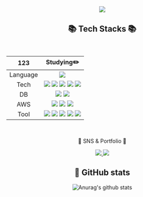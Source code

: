 <div align=center>
	<img src="https://capsule-render.vercel.app/api?type=waving&color=auto&height=200&section=header&text=GYU%20Github!&fontSize=90" />	
</div>
<div align="center">

## 📚 Tech Stacks 📚
<br>

|123|Studying✏️|
|:---:|:---:|
|Language|<img src="https://img.shields.io/badge/Java-007396?style=flat&logo=Conda-Forge&logoColor=white" />|
|Tech|<img src="https://img.shields.io/badge/Spring-6DB33F?style=flat&logo=Spring&logoColor=white" /> <img src="https://img.shields.io/badge/SpringBoot-6DB33F?style=flat-round&logo=springboot&logoColor=white"/> <img src="https://img.shields.io/badge/SpringSecurity-6DB33F?style=flat-ound&logo=SpringSecurity&logoColor=white"/> <img src="https://img.shields.io/badge/JWT-000000?style=flat-round&logo=jsonwebtokens&logoColor=white"/> <img src="https://img.shields.io/badge/Postman-FF6C37?style=flat-round&logo=Postman&logoColor=white"/>|
|DB|<img src="https://img.shields.io/badge/MySQL-4479A1?style=flat-round&logo=MySQL&logoColor=white"/> <img src="https://img.shields.io/badge/MongoDB-47A248?style=flat-round&logo=MongoDB&logoColor=white"/>|
|AWS|<img src="https://img.shields.io/badge/AmazonEC2-FF9900?style=flat-round&logo=AmazonEC2&logoColor=white"/> <img src="https://img.shields.io/badge/AmazonRDS-527FFF?style=flat-round&logo=AmazonRDS&logoColor=white"/> <img src="https://img.shields.io/badge/AmazonS3-569A31?style=flat-round&logo=AmazonS3&logoColor=white"/>|
|Tool|<img src="https://img.shields.io/badge/Notion-000000?style=flat-round&logo=Notion&logoColor=white"/> <img src="https://img.shields.io/badge/Slack-F06A6A?style=flat-round&logo=slack&logoColor=white"/> <img src="https://img.shields.io/badge/github-181717?style=flat-round&logo=github&logoColor=white"/> <img src="https://img.shields.io/badge/git-F05032?style=flat-round&logo=git&logoColor=white"/> <img src="https://img.shields.io/badge/FileZilla-BF0000?style=flat-round&logo=filezilla&logoColor=white"/>|

</div>  

<br>
<div align=center>
	<p>🎨 SNS & Portfolio 🎨</p>
</div>
<div align=center>
	<a href="https://www.notion.so/Flexidesk-Project-0c996e5e3cf746d3b081545c2f86e4c9?pvs=4">
		<img src="https://img.shields.io/badge/Portfolio-FF3633?style=flat&logo=Micro.blog&logoColor=white" />
	</a>
	<a href="mailto:limsanggyu@kakao.com">
		<img src="https://img.shields.io/badge/Mail-30B980?style=flat&logo=Gmail&logoColor=white" />
	</a>
	<br>
</div>
<div align="center">

  ## 🚀  GitHub stats
![Anurag's github stats](https://github-readme-stats.vercel.app/api?username=sangggyu&show_icons=true&theme=tokyonight)

</div>
</div>
